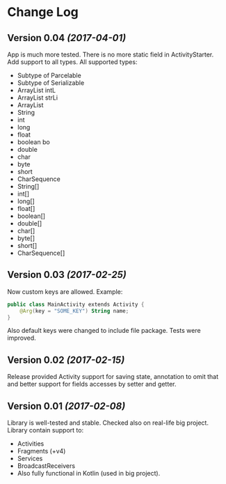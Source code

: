 Change Log
==========

Version 0.04 *(2017-04-01)*
----------------------------

App is much more tested. There is no more static field in ActivityStarter. Add support to all types. All supported types:
* Subtype of Parcelable
* Subtype of Serializable
* ArrayList<Integer> intL
* ArrayList<String> strLi
* ArrayList<CharSequence>
* String
* int
* long
* float
* boolean bo
* double
* char
* byte
* short
* CharSequence
* String[]
* int[]
* long[]
* float[]
* boolean[]
* double[]
* char[]
* byte[]
* short[]
* CharSequence[]

Version 0.03 *(2017-02-25)*
----------------------------

Now custom keys are allowed. Example:

``` kotlin
public class MainActivity extends Activity {
    @Arg(key = "SOME_KEY") String name;
}
```

Also default keys were changed to include file package. Tests were improved. 

Version 0.02 *(2017-02-15)*
----------------------------

Release provided Activity support for saving state, annotation to omit that and better support for fields accesses by setter and getter.

Version 0.01 *(2017-02-08)*
----------------------------

Library is well-tested and stable. Checked also on real-life big project. Library contain support to:   
 * Activities
 * Fragments (+v4)
 * Services
 * BroadcastReceivers
 * Also fully functional in Kotlin (used in big project).